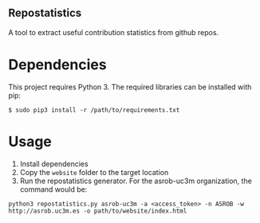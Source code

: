 Repostatistics
----

A tool to extract useful contribution statistics from github repos.

# Dependencies
This project requires Python 3. The required libraries can be installed with pip:

    $ sudo pip3 install -r /path/to/requirements.txt
    
# Usage

1. Install dependencies
2. Copy the `website` folder to the target location
3. Run the repostatistics generator. For the asrob-uc3m organization, the command would be:
```
python3 repostatistics.py asrob-uc3m -a <access_token> -n ASROB -w http://asrob.uc3m.es -o path/to/website/index.html
```
